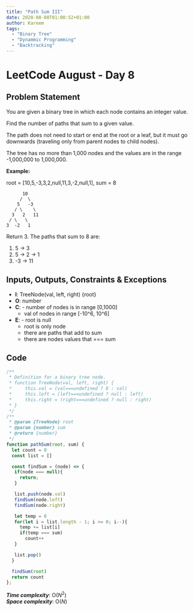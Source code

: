 ```yaml
---
title: "Path Sum III"
date: 2020-08-08T01:00:52+01:00
author: Kareem
tags:
  - "Binary Tree"
  - "Dynammic Programming"
  - "Backtracking"
---
```


<!-- LeetCode month and day here -->
# LeetCode August - Day 8

## Problem Statement

You are given a binary tree in which each node contains an integer value.

Find the number of paths that sum to a given value.

The path does not need to start or end at the root or a leaf, but it must go downwards (traveling only from parent nodes to child nodes).

The tree has no more than 1,000 nodes and the values are in the range -1,000,000 to 1,000,000.

**Example:**

root = [10,5,-3,3,2,null,11,3,-2,null,1], sum = 8
```
      10
     /  \
    5   -3
   / \    \
  3   2   11
 / \   \
3  -2   1
```
Return 3. The paths that sum to 8 are:

1.  5 -> 3
2.  5 -> 2 -> 1
3. -3 -> 11


## Inputs, Outputs, Constraints & Exceptions
- **I**: TreeNode(val, left, right) {root}
- **O**: number
- **C**: - number of nodes is in range [0,1000]
  - val of nodes in range [-10^6, 10^6]
- **E**: - root is null
  - root is only node
  - there are paths that add to sum
  - there are nodes values that === sum

## Code

```js
/**
 * Definition for a binary tree node.
 * function TreeNode(val, left, right) {
 *     this.val = (val===undefined ? 0 : val)
 *     this.left = (left===undefined ? null : left)
 *     this.right = (right===undefined ? null : right)
 * }
 */
/**
 * @param {TreeNode} root
 * @param {number} sum
 * @return {number}
 */
function pathSum(root, sum) {
  let count = 0
  const list = []

  const findSum = (node) => {
   if(node === null){
     return;
   }

   list.push(node.val)
   findSum(node.left)
   findSum(node.right)

   let temp = 0
   for(let i = list.length - 1; i >= 0; i--){
     temp += list[i]
     if(temp === sum)
       count++
   }

   list.pop()
  }

  findSum(root)
  return count
};
```

**_Time complexity_**: O($N^{2}$) \
**_Space complexity_**: O($N$)